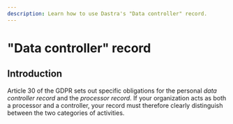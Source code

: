 ```yaml
---
description: Learn how to use Dastra's "Data controller" record.
---
```


# "Data controller" record

## Introduction

Article 30 of the GDPR sets out specific obligations for the personal _data controller record_ and the _processor record_. If your organization acts as both a processor and a controller, your record must therefore clearly distinguish between the two categories of activities.
